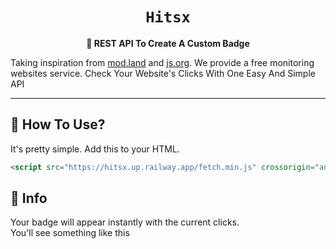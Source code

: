 <h1 align="center"> <code>Hitsx</code>  </h1>

<p align="center"> <strong> 🎯 REST API To Create A Custom Badge </strong> </p>
<p> 
  
  Taking inspiration from [mod.land](https://mod.land) and [js.org](https://js.org).  We provide a free monitoring websites service.  Check Your Website's Clicks With One Easy And Simple API
</p>
<hr>
<h2> 💎 How To Use? </h2>

It's pretty simple.
Add this to your HTML.  
```html
<script src="https://hitsx.up.railway.app/fetch.min.js" crossorigin="anonymous"></script>
```

<h2> 📅 Info </h2>

Your badge will appear instantly with the current clicks.  
You'll see something like this
